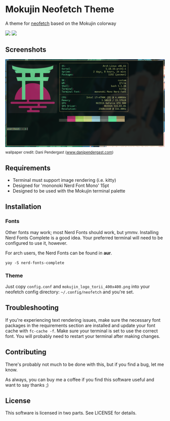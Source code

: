 # Mokujin Neofetch Theme
A theme for [neofetch](https://github.com/dylanaraps/neofetch) based on the Mokujin colorway

![](https://img.shields.io/badge/License-MIT-blue) ![](https://img.shields.io/badge/License-CC%20BY--NC%204.0-orange)


## Screenshots
![](screenshots/screenshot-1.png)<sub>wallpaper credit: Dani Pendergast (www.danipendergast.com)</sub>


## Requirements
- Terminal must support image rendering (i.e. kitty)
- Designed for 'mononoki Nerd Font Mono' 15pt
- Designed to be used with the Mokujin terminal palette

## Installation
### Fonts
Other fonts may work; most Nerd Fonts should work, but ymmv.  Installing Nerd Fonts Complete is a good idea.  Your preferred terminal will need to be configured to use it, however.

For arch users, the Nerd Fonts can be found in **aur**.
```
yay -S nerd-fonts-complete
```

### Theme
Just copy `config.conf` and `mokujin_logo_torii_400x400.png` into your neofetch config directory: `~/.config/neofetch` and you're set.


## Troubleshooting
If you're experiencing text rendering issues, make sure the necessary font packages in the requirements section are installed and update your font cache with `fc-cache -f`.  Make sure your terminal is set to use the correct font.  You will probably need to restart your terminal after making changes.


## Contributing
There's probably not much to be done with this, but if you find a bug, let me know.

As always, you can buy me a coffee if you find this software useful and want to say thanks ;)


## License
This software is licensed in two parts.  See LICENSE for details.


